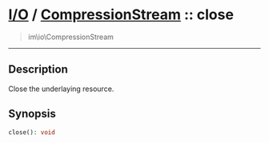 # [I/O](io.md) / [CompressionStream](io-CompressionStream.md) :: close
 > im\io\CompressionStream
____

## Description
Close the underlaying resource.

## Synopsis
```php
close(): void
```
